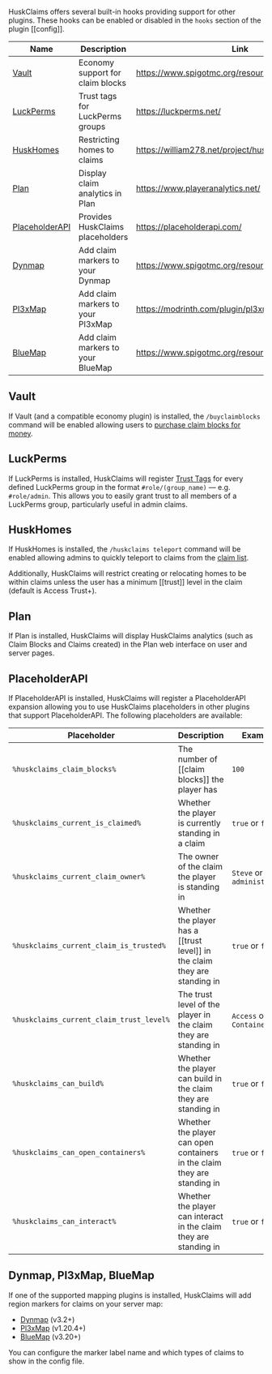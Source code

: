 HuskClaims offers several built-in hooks providing support for other plugins. These hooks can be enabled or disabled in the `hooks` section of the plugin [[config]].

| Name                               | Description                       | Link                                              |
|------------------------------------|-----------------------------------|---------------------------------------------------|
| [Vault](#vault)                    | Economy support for claim blocks  | https://www.spigotmc.org/resources/vault.34315/   |
| [LuckPerms](#luckperms)            | Trust tags for LuckPerms groups   | https://luckperms.net/                            |
| [HuskHomes](#huskhomes)            | Restricting homes to claims       | https://william278.net/project/huskhomes/         |
| [Plan](#plan)                      | Display claim analytics in Plan   | https://www.playeranalytics.net/                  |
| [PlaceholderAPI](#placeholderapi)  | Provides HuskClaims placeholders  | https://placeholderapi.com/                       |
| [Dynmap](#dynmap-pl3xmap-bluemap)  | Add claim markers to your Dynmap  | https://www.spigotmc.org/resources/dynmap.274/    |
| [Pl3xMap](#dynmap-pl3xmap-bluemap) | Add claim markers to your Pl3xMap | https://modrinth.com/plugin/pl3xmap/              |
| [BlueMap](#dynmap-pl3xmap-bluemap) | Add claim markers to your BlueMap | https://www.spigotmc.org/resources/bluemap.83557/ |

## Vault
If Vault (and a compatible economy plugin) is installed, the `/buyclaimblocks` command will be enabled allowing users to [purchase claim blocks for money](claim-blocks#buying-claim-blocks).

## LuckPerms
If LuckPerms is installed, HuskClaims will register [Trust Tags](trust#trust-tags) for every defined LuckPerms group in the format `#role/(group_name)` &mdash; e.g. `#role/admin`. This allows you to easily grant trust to all members of a LuckPerms group, particularly useful in admin claims.

## HuskHomes
If HuskHomes is installed, the `/huskclaims teleport` command will be enabled allowing admins to quickly teleport to claims from the [claim list](claims#listing-claims).

Additionally, HuskClaims will restrict creating or relocating homes to be within claims unless the user has a minimum [[trust]] level in the claim (default is Access Trust+).

## Plan
If Plan is installed, HuskClaims will display HuskClaims analytics (such as Claim Blocks and Claims created) in the Plan web interface on user and server pages.

## PlaceholderAPI
If PlaceholderAPI is installed, HuskClaims will register a PlaceholderAPI expansion allowing you to use HuskClaims placeholders in other plugins that support PlaceholderAPI. The following placeholders are available:

| Placeholder                              | Description                                                                | Example                       |
|------------------------------------------|----------------------------------------------------------------------------|-------------------------------|
| `%huskclaims_claim_blocks%`              | The number of [[claim blocks]] the player has                              | `100`                         |
| `%huskclaims_current_is_claimed%`        | Whether the player is currently standing in a claim                        | `true` or `false`             |
| `%huskclaims_current_claim_owner%`       | The owner of the claim the player is standing in                           | `Steve` or `an administrator` |
| `%huskclaims_current_claim_is_trusted%`  | Whether the player has a [[trust level]] in the claim they are standing in | `true` or `false`             |
| `%huskclaims_current_claim_trust_level%` | The trust level of the player in the claim they are standing in            | `Access` or `Container`       |
| `%huskclaims_can_build%`                 | Whether the player can build in the claim they are standing in             | `true` or `false`             |
| `%huskclaims_can_open_containers%`       | Whether the player can open containers in the claim they are standing in   | `true` or `false`             |
| `%huskclaims_can_interact%`              | Whether the player can interact in the claim they are standing in          | `true` or `false`             |

## Dynmap, Pl3xMap, BlueMap
If one of the supported mapping plugins is installed, HuskClaims will add region markers for claims on your server map:

* [Dynmap](https://www.spigotmc.org/resources/dynmap.274/) (v3.2+)
* [Pl3xMap](https://modrinth.com/plugin/pl3xmap/) (v1.20.4+)
* [BlueMap](https://www.spigotmc.org/resources/bluemap.83557/) (v3.20+)

You can configure the marker label name and which types of claims to show in the config file.